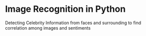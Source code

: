 # Image Recognition in Python
Detecting Celebrity Information from faces and surrounding to find correlation among images and sentiments

